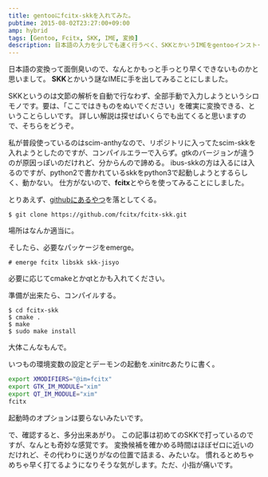 ```yaml
---
title: gentooにfcitx-skkを入れてみた。
pubtime: 2015-08-02T23:27:00+09:00
amp: hybrid
tags: [Gentoo, Fcitx, SKK, IME, 変換]
description: 日本語の入力を少しでも速く行うべく、SKKとかいうIMEをgentooインストールして使ってみました。fcitxとの組み合わせで、自分でコンパイルして入れています。
---
```


日本語の変換って面倒臭いので、なんとかもっと手っとり早くできないものかと思いまして。
**SKK**とかいう謎なIMEに手を出してみることにしました。

SKKというのは文節の解析を自動で行なわず、全部手動で入力しようというシロモノです。要は、「ここではきものをぬいでください」を確実に変換できる、ということらしいです。
詳しい解説は探せばいくらでも出てくると思いますので、そちらをどうぞ。

私が普段使っているのはscim-anthyなので、リポジトリに入ってたscim-skkを入れようとしたのですが、コンパイルエラーで入らず。gtkのバージョンが違うのが原因っぽいのだけれど、分からんので諦める。
ibus-skkの方は入るには入るのですが、python2で書かれているskkをpython3で起動しようとするらしく、動かない。
仕方がないので、**fcitx**とやらを使ってみることにしました。

とりあえず、[githubにあるやつ](https://github.com/fcitx/fcitx-skk)を落としてくる。
```
$ git clone https://github.com/fcitx/fcitx-skk.git
```
場所はなんか適当に。

そしたら、必要なパッケージをemerge。
```
# emerge fcitx libskk skk-jisyo
```
必要に応じてcmakeとかqtとかも入れてください。

準備が出来たら、コンパイルする。
```
$ cd fcitx-skk
$ cmake .
$ make
$ sudo make install
```
大体こんなもんで。

いつもの環境変数の設定とデーモンの起動を.xinitrcあたりに書く。
``` bash
export XMODIFIERS="@im=fcitx"
export GTK_IM_MODULE="xim"
export QT_IM_MODULE="xim"
fcitx
```
起動時のオプションは要らないみたいです。

で、確認すると、多分出来あがり。
この記事は初めてのSKKで打っているのですが、なんとも奇妙な感覚です。
変換候補を確かめる時間はほぼゼロに近いのだけれど、その代わりに送りがなの位置で詰まる、みたいな。
慣れるとめちゃめちゃ早く打てるようになりそうな気がします。ただ、小指が痛いです。
